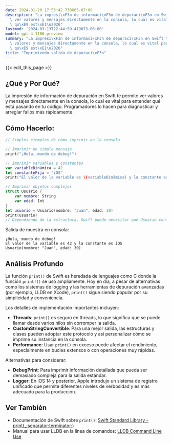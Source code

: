 ```yaml
---
date: 2024-01-20 17:53:42.738665-07:00
description: "La impresi\xF3n de informaci\xF3n de depuraci\xF3n en Swift te permite\
  \ ver valores y mensajes directamente en la consola, lo cual es vital para entender\
  \ qu\xE9 est\xE1\u2026"
lastmod: '2024-03-13T22:44:59.419073-06:00'
model: gpt-4-1106-preview
summary: "La impresi\xF3n de informaci\xF3n de depuraci\xF3n en Swift te permite ver\
  \ valores y mensajes directamente en la consola, lo cual es vital para entender\
  \ qu\xE9 est\xE1\u2026"
title: "Imprimiendo salida de depuraci\xF3n"
---
```


{{< edit_this_page >}}

## ¿Qué y Por Qué?
La impresión de información de depuración en Swift te permite ver valores y mensajes directamente en la consola, lo cual es vital para entender qué está pasando en tu código. Programadores lo hacen para diagnosticar y arreglar fallos más rápidamente.

## Cómo Hacerlo:

```swift
// Simples ejemplos de cómo imprimir en la consola

// Imprimir un simple mensaje
print("¡Hola, mundo de debug!")

// Imprimir variables y constantes
var variableDinámica = 42
let constanteFija = "iOS"
print("El valor de la variable es \(variableDinámica) y la constante es \(constanteFija)")

// Imprimir objetos complejos
struct Usuario {
    var nombre: String
    var edad: Int
}
let usuario = Usuario(nombre: "Juan", edad: 30)
print(usuario)
// Dependiendo de la estructura, Swift puede necesitar que Usuario conforme a CustomStringConvertible
```

Salida de muestra en consola:
```
¡Hola, mundo de debug!
El valor de la variable es 42 y la constante es iOS
Usuario(nombre: "Juan", edad: 30)
```

## Análisis Profundo

La función `print()` de Swift es heredada de lenguajes como C donde la función `printf()` se usó ampliamente. Hoy en día, a pesar de alternativas como los sistemas de logging y las herramientas de depuración avanzadas (por ejemplo, LLDB en Xcode), `print()` sigue siendo popular por su simplicidad y conveniencia.

Los detalles de implementación importantes incluyen:
- **Threads**: `print()` es seguro en threads, lo que significa que se puede llamar desde varios hilos sin corromper la salida.
- **CustomStringConvertible**: Para una mejor salida, las estructuras y clases pueden adoptar este protocolo y así personalizar cómo se imprime su instancia en la consola.
- **Performance**: Usar `print()` en exceso puede afectar el rendimiento, especialmente en bucles extensos o con operaciones muy rápidas.

Alternativas para considerar:
- **DebugPrint**: Para imprimir información detallada que pueda ser demasiado compleja para la salida estándar.
- **Logger**: En iOS 14 y posterior, Apple introdujo un sistema de registro unificado que permite diferentes niveles de verbosidad y es más adecuado para la producción.

## Ver También

- Documentación de Swift sobre `print()`: [Swift Standard Library - print(_:separator:terminator:)](https://developer.apple.com/documentation/swift/1541053-print)
- Manual para usar LLDB en la línea de comandos: [LLDB Command Line Use](https://lldb.llvm.org/use/map.html)
